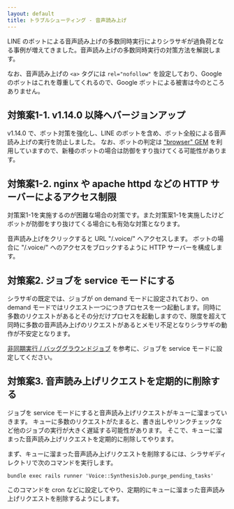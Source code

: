 ```yaml
---
layout: default
title: トラブルシューティング - 音声読み上げ
---
```


LINE のボットによる音声読み上げの多数同時実行によりシラサギが過負荷となる事例が増えてきました。音声読み上げの多数同時実行の対策方法を解説します。

なお、音声読み上げの `<a>` タグには `rel="nofollow"` を設定しており、Google のボットはこれを尊重してくれるので、Google ボットによる被害は今のところありません。

## 対策案1-1. v1.14.0 以降へバージョンアップ

v1.14.0 で、ボット対策を強化し、LINE のボットを含め、ボット全般による音声読み上げの実行を防止しました。
なお、ボットの判定は ["browser" GEM](https://github.com/fnando/browser) を利用していますので、新種のボットの場合は防御をすり抜けてくる可能性があります。

## 対策案1-2. nginx や apache httpd などの HTTP サーバーによるアクセス制限

対策案1-1を実施するのが困難な場合の対策です。また対策案1-1を実施したけどボットが防御をすり抜けてくる場合にも有効な対策となります。

音声読み上げをクリックすると URL "/.voice/" へアクセスします。
ボットの場合に "/.voice/" へのアクセスをブロックするように HTTP サーバーを構成します。

## 対策案2. ジョブを service モードにする

シラサギの既定では、ジョブが on demand モードに設定されており、on demand モードではリクエスト一つにつきプロセスを一つ起動します。同時に多数のリクエストがあるとその分だけプロセスを起動しますので、限度を超えて同時に多数の音声読み上げのリクエストがあるとメモリ不足となりシラサギの動作が不安定となります。

[非同期実行 / バッググラウンドジョブ](/settings/job.html) を参考に、ジョブを service モードに設定してください。

## 対策案3. 音声読み上げリクエストを定期的に削除する

ジョブを service モードにすると音声読み上げリクエストがキューに溜まっていきます。
キューに多数のリクエストがたまると、書き出しやリンクチェックなど他のジョブの実行が大きく遅延する可能性があります。
そこで、キューに溜まった音声読み上げリクエストを定期的に削除してやります。

まず、キューに溜まった音声読み上げリクエストを削除するには、シラサギディレクトリで次のコマンドを実行します。

~~~
bundle exec rails runner 'Voice::SynthesisJob.purge_pending_tasks'
~~~

このコマンドを cron などに設定してやり、定期的にキューに溜まった音声読み上げリクエストを削除するようにします。
